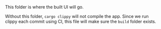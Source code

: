 This folder is where the built UI will go.

Without this folder, `cargo clippy` will not compile the app.
Since we run clippy each commit using CI, this file will make sure the `build` folder exists.
